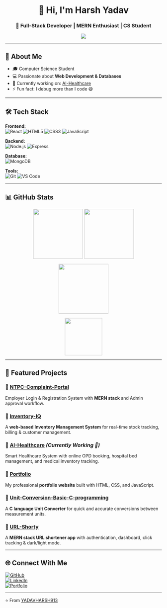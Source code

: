 <h1 align="center">👋 Hi, I'm Harsh Yadav</h1>
<h3 align="center">🚀 Full-Stack Developer | MERN Enthusiast | CS Student</h3>

<p align="center">
  <img src="https://readme-typing-svg.herokuapp.com?font=Fira+Code&pause=1000&color=FF5733&center=true&vCenter=true&width=500&lines=Full-Stack+Developer;MERN+Stack+Enthusiast;Open+Source+Contributor;Always+Learning+New+Things">
</p>

---

## 🌟 About Me  
- 🎓 Computer Science Student  
- 💻 Passionate about **Web Development & Databases**  
- 🚀 Currently working on: [AI-Healthcare](https://github.com/YADAVHARSH913/AI-Healthcare)  
- ⚡ Fun fact: I debug more than I code 😅  

---

## 🛠 Tech Stack  

**Frontend:**  
![React](https://img.shields.io/badge/React-20232A?style=for-the-badge&logo=react&logoColor=61DAFB) 
![HTML5](https://img.shields.io/badge/HTML5-E34F26?style=for-the-badge&logo=html5&logoColor=white) 
![CSS3](https://img.shields.io/badge/CSS3-1572B6?style=for-the-badge&logo=css3&logoColor=white) 
![JavaScript](https://img.shields.io/badge/JavaScript-F7DF1E?style=for-the-badge&logo=javascript&logoColor=black)

**Backend:**  
![Node.js](https://img.shields.io/badge/Node.js-43853D?style=for-the-badge&logo=node.js&logoColor=white) 
![Express](https://img.shields.io/badge/Express.js-404D59?style=for-the-badge)

**Database:**  
![MongoDB](https://img.shields.io/badge/MongoDB-4EA94B?style=for-the-badge&logo=mongodb&logoColor=white)  

**Tools:**  
![Git](https://img.shields.io/badge/Git-F05033?style=for-the-badge&logo=git&logoColor=white) 
![VS Code](https://img.shields.io/badge/VSCode-007ACC?style=for-the-badge&logo=visualstudiocode&logoColor=white)

---

## 📊 GitHub Stats  

<p align="center">
  <img src="https://github-readme-stats.vercel.app/api?username=YADAVHARSH913&show_icons=true&theme=radical" height="160"/> 
  <img src="https://github-readme-stats.vercel.app/api/top-langs/?username=YADAVHARSH913&layout=compact&theme=radical" height="160"/>
</p>

<p align="center">
  <img src="https://streak-stats.demolab.com?user=YADAVHARSH913&theme=radical" height="160"/>
</p>

<p align="center">
  <img src="https://github-profile-trophy.vercel.app/?username=YADAVHARSH913&theme=radical&row=1&column=6" height="120"/>
</p>

---

## 🚀 Featured Projects  

### 🔹 [NTPC-Complaint-Portal](https://github.com/YADAVHARSH913/NTPC-Complaint-Portal)  
Employer Login & Registration System with **MERN stack** and Admin approval workflow.  

### 🔹 [Inventory-IQ](https://github.com/YADAVHARSH913/Inventory-IQ)  
A **web-based Inventory Management System** for real-time stock tracking, billing & customer management.  

### 🔹 [AI-Healthcare](https://github.com/YADAVHARSH913/AI-Healthcare) *(Currently Working 🚧)*  
Smart Healthcare System with online OPD booking, hospital bed management, and medical inventory tracking.  

### 🔹 [Portfolio](https://github.com/YADAVHARSH913/Portfolio)  
My professional **portfolio website** built with HTML, CSS, and JavaScript.  

### 🔹 [Unit-Conversion-Basic-C-programming](https://github.com/YADAVHARSH913/Unit-Conversion-Basic-C-programming-)  
A **C language Unit Converter** for quick and accurate conversions between measurement units.  

### 🔹 [URL-Shorty](https://github.com/YADAVHARSH913/URL-Shorty)  
A **MERN stack URL shortener app** with authentication, dashboard, click tracking & dark/light mode.  

---

## 🌐 Connect With Me  

[![GitHub](https://img.shields.io/badge/GitHub-000?style=for-the-badge&logo=github&logoColor=white)](https://github.com/YADAVHARSH913)  
[![LinkedIn](https://img.shields.io/badge/LinkedIn-blue?style=for-the-badge&logo=linkedin&logoColor=white)]([your-linkedin-url](https://www.linkedin.com/in/yadavharsh913/))  
[![Portfolio](https://img.shields.io/badge/Portfolio-000?style=for-the-badge&logo=vercel&logoColor=white)]([your-portfolio-link](https://portfolio-hksf.onrender.com/))  

---

⭐️ From [YADAVHARSH913](https://github.com/YADAVHARSH913)
